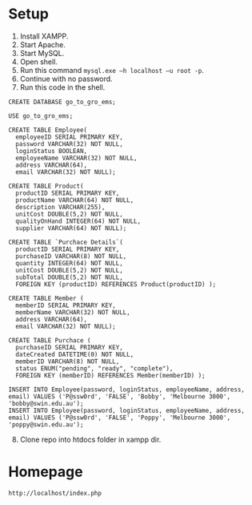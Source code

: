 # Setup
1. Install XAMPP.
2. Start Apache.
3. Start MySQL.
4. Open shell.
5. Run this command ```mysql.exe –h localhost –u root -p```.
6. Continue with no password.
7. Run this code in the shell. 
```
CREATE DATABASE go_to_gro_ems;

USE go_to_gro_ems;

CREATE TABLE Employee(
  employeeID SERIAL PRIMARY KEY,
  password VARCHAR(32) NOT NULL,
  loginStatus BOOLEAN,
  employeeName VARCHAR(32) NOT NULL,
  address VARCHAR(64),
  email VARCHAR(32) NOT NULL);

CREATE TABLE Product(
  productID SERIAL PRIMARY KEY,
  productName VARCHAR(64) NOT NULL,
  description VARCHAR(255),
  unitCost DOUBLE(5,2) NOT NULL,
  qualityOnHand INTEGER(64) NOT NULL,
  supplier VARCHAR(64) NOT NULL);

CREATE TABLE `Purchace Details`(
  productID SERIAL PRIMARY KEY,
  purchaseID VARCHAR(8) NOT NULL,
  quantity INTEGER(64) NOT NULL,
  unitCost DOUBLE(5,2) NOT NULL,
  subTotal DOUBLE(5,2) NOT NULL,
  FOREIGN KEY (productID) REFERENCES Product(productID) );

CREATE TABLE Member (
  memberID SERIAL PRIMARY KEY,
  memberName VARCHAR(32) NOT NULL,
  address VARCHAR(64),
  email VARCHAR(32) NOT NULL);

CREATE TABLE Purchace (
  purchaseID SERIAL PRIMARY KEY,
  dateCreated DATETIME(0) NOT NULL,
  memberID VARCHAR(8) NOT NULL,
  status ENUM("pending", "ready", "complete"),
  FOREIGN KEY (memberID) REFERENCES Member(memberID) );

INSERT INTO Employee(password, loginStatus, employeeName, address, email) VALUES ('P@ssw0rd', 'FALSE', 'Bobby', 'Melbourne 3000', 'bobby@swin.edu.au');
INSERT INTO Employee(password, loginStatus, employeeName, address, email) VALUES ('P@ssw0rd', 'FALSE', 'Poppy', 'Melbourne 3000', 'poppy@swin.edu.au');
```
8. Clone repo into htdocs folder in xampp dir.

# Homepage
```
http://localhost/index.php
```
